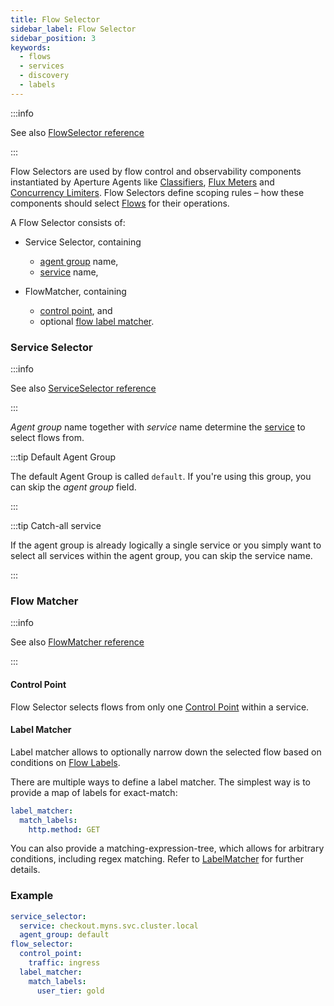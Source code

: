 ```yaml
---
title: Flow Selector
sidebar_label: Flow Selector
sidebar_position: 3
keywords:
  - flows
  - services
  - discovery
  - labels
---
```


:::info

See also [FlowSelector reference](/reference/policies/spec.md#v1-flow-selector)

:::

Flow Selectors are used by flow control and observability components
instantiated by Aperture Agents like [Classifiers][classifier], [Flux
Meters][flux-meter] and [Concurrency Limiters][cl]. Flow Selectors define
scoping rules – how these components should select [Flows][flow] for their
operations.

A Flow Selector consists of:

- Service Selector, containing

  - [agent group][agent-group] name,
  - [service][service] name,

- FlowMatcher, containing
  - [control point][control-point], and
  - optional [flow label matcher](#label-matcher).

### Service Selector

:::info

See also
[ServiceSelector reference](/reference/policies/spec.md#v1-service-selector)

:::

_Agent group_ name together with _service_ name determine the [service][service]
to select flows from.

:::tip Default Agent Group

The default Agent Group is called `default`. If you're using this group, you can
skip the _agent group_ field.

:::

:::tip Catch-all service

If the agent group is already logically a single service or you simply want to
select all services within the agent group, you can skip the service name.

:::

### Flow Matcher

:::info

See also [FlowMatcher reference](/reference/policies/spec.md#v1-flow-matcher)

:::

#### Control Point

Flow Selector selects flows from only one [Control Point][control-point] within
a service.

#### Label Matcher

Label matcher allows to optionally narrow down the selected flow based on
conditions on [Flow Labels][label].

There are multiple ways to define a label matcher. The simplest way is to
provide a map of labels for exact-match:

```yaml
label_matcher:
  match_labels:
    http.method: GET
```

You can also provide a matching-expression-tree, which allows for arbitrary
conditions, including regex matching. Refer to [LabelMatcher][label-matcher] for
further details.

### Example

```yaml
service_selector:
  service: checkout.myns.svc.cluster.local
  agent_group: default
flow_selector:
  control_point:
    traffic: ingress
  label_matcher:
    match_labels:
      user_tier: gold
```

[flow]: /concepts/integrations/flow-control/flow-control.md#flow
[label]: /concepts/integrations/flow-control/flow-label.md
[control-point]: ./flow-control.md#control-point
[service]: /concepts/integrations/flow-control/service.md
[agent-group]: /concepts/integrations/flow-control/service.md#agent-group
[flux-meter]: /concepts/integrations/flow-control/flux-meter.md
[cl]: components/concurrency-limiter.md
[classifier]: /concepts/integrations/flow-control/flow-classifier.md
[label-matcher]: /reference/policies/spec.md#v1-label-matcher
